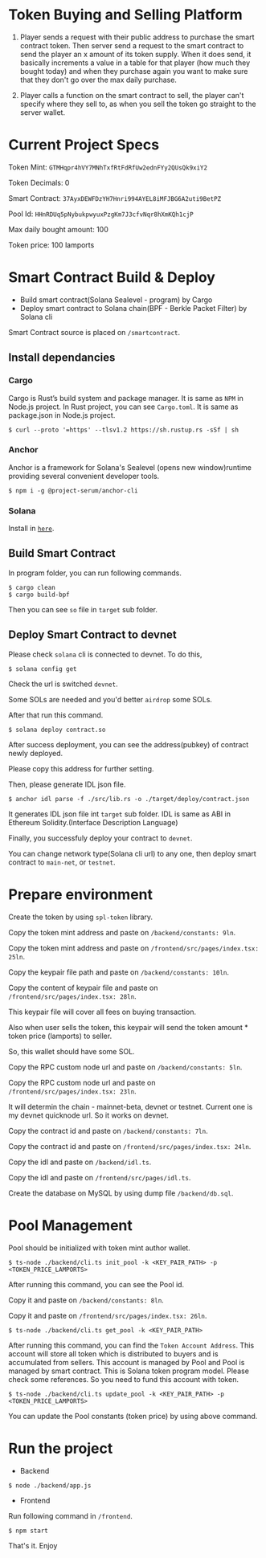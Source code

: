 # Token Buying and Selling Platform

1. Player sends a request with their public address to purchase the smart contract token.
Then server send a request to the smart contract to send the player an x amount of its token supply. When it does send, it basically increments a value in a table for that player (how much they bought today) and when they purchase again you want to make sure that they don't go over the max daily purchase.

2. Player calls a function on the smart contract to sell, the player can't specify where they sell to, as when you sell the token go straight to the server wallet.


# Current Project Specs

Token Mint: `GTMHqpr4hVY7MNhTxfRtFdRfUw2ednFYy2QUsQk9xiY2`

Token Decimals: 0

Smart Contract: `37AyxDEWFDzYH7Hnri994AYEL8iMFJBG6A2uti9BetPZ`

Pool Id: `HHnRDUq5pNybukpwyuxPzgKm7J3cfvNqr8hXmKQh1cjP`

Max daily bought amount: 100

Token price: 100 lamports

# Smart Contract Build & Deploy

- Build smart contract(Solana Sealevel - program) by Cargo
- Deploy smart contract to Solana chain(BPF - Berkle Packet Filter) by Solana cli

Smart Contract source is placed on `/smartcontract`.

## Install dependancies

### Cargo

Cargo is Rust’s build system and package manager. It is same as `NPM` in Node.js project.
In Rust project, you can see `Cargo.toml`. It is same as package.json in Node.js project.

```
$ curl --proto '=https' --tlsv1.2 https://sh.rustup.rs -sSf | sh
```

### Anchor

Anchor is a framework for Solana's Sealevel (opens new window)runtime providing several convenient developer tools.

```
$ npm i -g @project-serum/anchor-cli
```

### Solana

Install in [`here`](https://docs.solana.com/cli/install-solana-cli-tools).

## Build Smart Contract

In program folder, you can run following commands.

```
$ cargo clean
$ cargo build-bpf
```
Then you can see `so` file in `target` sub folder.

## Deploy Smart Contract to devnet

Please check `solana` cli is connected to devnet.
To do this,

```
$ solana config get
```

Check the url is switched `devnet`.

Some SOLs are needed and you'd better `airdrop` some SOLs.

After that run this command.

```
$ solana deploy contract.so
```

After success deployment, you can see the address(pubkey) of contract newly deployed.

Please copy this address for further setting.

Then, please generate IDL json file.

```
$ anchor idl parse -f ./src/lib.rs -o ./target/deploy/contract.json
```

It generates IDL json file int `target` sub folder.
IDL is same as ABI in Ethereum Solidity.(Interface Description Language)

Finally, you successfuly deploy your contract to `devnet`.

You can change network type(Solana cli url) to any one, then deploy smart contract to `main-net`, or `testnet`.

# Prepare environment

Create the token by using `spl-token` library.

Copy the token mint address and paste on `/backend/constants: 9ln`.

Copy the token mint address and paste on `/frontend/src/pages/index.tsx: 25ln`.

Copy the keypair file path and paste on `/backend/constants: 10ln`.

Copy the content of keypair file and paste on `/frontend/src/pages/index.tsx: 28ln`.

This keypair file will cover all fees on buying transaction.

Also when user sells the token, this keypair will send the token amount * token price (lamports) to seller.

So, this wallet should have some SOL.

Copy the RPC custom node url and paste on `/backend/constants: 5ln`.

Copy the RPC custom node url and paste on `/frontend/src/pages/index.tsx: 23ln`.

It will determin the chain - mainnet-beta, devnet or testnet.
Current one is my devnet quicknode url.
So it works on devnet.

Copy the contract id and paste on `/backend/constants: 7ln`.

Copy the contract id and paste on `/frontend/src/pages/index.tsx: 24ln`.

Copy the idl and paste on `/backend/idl.ts`.

Copy the idl and paste on `/frontend/src/pages/idl.ts`.

Create the database on MySQL by using dump file `/backend/db.sql`.

# Pool Management

Pool should be initialized with token mint author wallet.

```
$ ts-node ./backend/cli.ts init_pool -k <KEY_PAIR_PATH> -p <TOKEN_PRICE_LAMPORTS>
```

After running this command, you can see the Pool id.

Copy it and paste on `/backend/constants: 8ln`.

Copy it and paste on `/frontend/src/pages/index.tsx: 26ln`.

```
$ ts-node ./backend/cli.ts get_pool -k <KEY_PAIR_PATH>
```

After running this command, you can find the `Token Account Address`.
This account will store all token which is distributed to buyers and is accumulated from sellers.
This account is managed by Pool and Pool is managed by smart contract.
This is Solana token program model. Please check some references.
So you need to fund this account with token.

```
$ ts-node ./backend/cli.ts update_pool -k <KEY_PAIR_PATH> -p <TOKEN_PRICE_LAMPORTS>
```

You can update the Pool constants (token price) by using above command.

# Run the project

- Backend

```
$ node ./backend/app.js
```

- Frontend

Run following command in `/frontend`.

```
$ npm start
```

That's it.
Enjoy